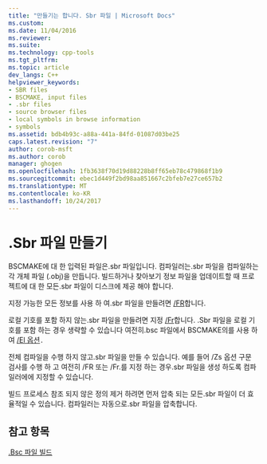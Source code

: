 ```yaml
---
title: "만들기는 합니다. Sbr 파일 | Microsoft Docs"
ms.custom: 
ms.date: 11/04/2016
ms.reviewer: 
ms.suite: 
ms.technology: cpp-tools
ms.tgt_pltfrm: 
ms.topic: article
dev_langs: C++
helpviewer_keywords:
- SBR files
- BSCMAKE, input files
- .sbr files
- source browser files
- local symbols in browse information
- symbols
ms.assetid: bdb4b93c-a88a-441a-84fd-01087d03be25
caps.latest.revision: "7"
author: corob-msft
ms.author: corob
manager: ghogen
ms.openlocfilehash: 1fb3638f70d19d88228b8ff65eb78c479868f1b9
ms.sourcegitcommit: ebec1d449f2bd98aa851667c2bfeb7e27ce657b2
ms.translationtype: MT
ms.contentlocale: ko-KR
ms.lasthandoff: 10/24/2017
---
```

# <a name="creating-an-sbr-file"></a>.Sbr 파일 만들기
BSCMAKE에 대 한 입력된 파일은.sbr 파일입니다. 컴파일러는.sbr 파일을 컴파일하는 각 개체 파일 (.obj)을 만듭니다. 빌드하거나 찾아보기 정보 파일을 업데이트할 때 프로젝트에 대 한 모든.sbr 파일이 디스크에 제공 해야 합니다.  
  
 지정 가능한 모든 정보를 사용 하 여.sbr 파일을 만들려면 [/FR](../../build/reference/fr-fr-create-dot-sbr-file.md)합니다.  
  
 로컬 기호를 포함 하지 않는.sbr 파일을 만들려면 지정 [/Fr](../../build/reference/fr-fr-create-dot-sbr-file.md)합니다. .Sbr 파일을 로컬 기호를 포함 하는 경우 생략할 수 있습니다 여전히.bsc 파일에서 BSCMAKE의를 사용 하 여 [/El 옵션](../../build/reference/bscmake-options.md)`.`  
  
 전체 컴파일을 수행 하지 않고.sbr 파일을 만들 수 있습니다. 예를 들어 /Zs 옵션 구문 검사를 수행 하 고 여전히 /FR 또는 /Fr.를 지정 하는 경우.sbr 파일을 생성 하도록 컴파일러에에 지정할 수 있습니다.  
  
 빌드 프로세스 참조 되지 않은 정의 제거 하려면 먼저 압축 되는 모든.sbr 파일이 더 효율적일 수 있습니다. 컴파일러는 자동으로.sbr 파일을 압축합니다.  
  
## <a name="see-also"></a>참고 항목  
 [.Bsc 파일 빌드](../../build/reference/building-a-dot-bsc-file.md)